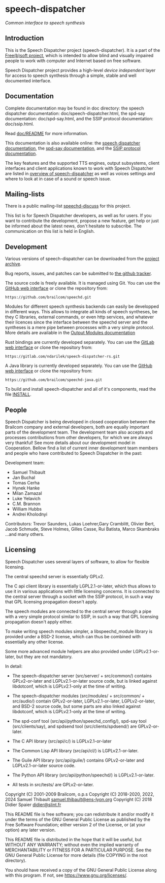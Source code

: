 speech-dispatcher
=================

*Common interface to speech synthesis*

Introduction
------------

This is the Speech Dispatcher project (speech-dispatcher). It is a part of the
[Free(b)soft project](https://devel.freebsoft.org/), which is intended to allow
blind and visually impaired people to work with computer and Internet based on
free software.

Speech Dispatcher project provides a high-level *device independent* layer
for access to speech synthesis through a simple, stable and well documented
interface.

Documentation
-------------

Complete documentation may be found in doc directory:
the speech dispatcher documentation: doc/speech-dispatcher.html,
the spd-say documentation: doc/spd-say.html,
and the SSIP protocol documentation: doc/ssip.html.

Read [doc/README](doc/README) for more information.

This documentation is also available online:
the [speech dispatcher documentation](http://htmlpreview.github.io/?https://github.com/brailcom/speechd/blob/master/doc/speech-dispatcher.html),
the [spd-say documentation](http://htmlpreview.github.io/?https://github.com/brailcom/speechd/blob/master/doc/spd-say.html),
and the [SSIP protocol documentation](http://htmlpreview.github.io/?https://github.com/brailcom/speechd/blob/master/doc/ssip.html).

The key features and the supported TTS engines, output subsystems, client
interfaces and client applications known to work with Speech Dispatcher are
listed in [overview of speech-dispatcher](README.overview.md) as well as voices
settings and where to look at in case of a sound or speech issue.

Mailing-lists
-------------

There is a public mailing-list
[speechd-discuss](https://lists.nongnu.org/mailman/listinfo/speechd-discuss)
for this project.

This list is for Speech Dispatcher developers, as well as for users. If you
want to contribute the development, propose a new feature, get help or just be
informed about the latest news, don't hesitate to subscribe. The communication
on this list is held in English.

Development
-----------

Various versions of speech-dispatcher can be downloaded from the [project
archive](https://github.com/brailcom/speechd/releases).

Bug reports, issues, and patches can be submitted to [the github
tracker](https://github.com/brailcom/speechd/issues).

The source code is freely available. It is managed using Git. You can use
the [GitHub web interface](https://github.com/brailcom/speechd) or clone the
repository from:

    https://github.com/brailcom/speechd.git


Modules for different speech synthesis backends can easily be developped in
different ways. This allows to integrate all kinds of speech syntheses, be
they C libraries, external commands, or even http services, and whatever their
licences since the interface between the speechd server and the syntheses is a
mere pipe between processes with a very simple protocol. More details are
available in the
[Output Modules documentation](https://htmlpreview.github.io/?https://github.com/brailcom/speechd/blob/master/doc/speech-dispatcher.html#Output-Modules)


Rust bindings are currently developed separately. You can use the [GitLab web
interface](https://gitlab.com/ndarilek/speech-dispatcher-rs) or clone the
repository from:

    https://gitlab.com/ndarilek/speech-dispatcher-rs.git

A Java library is currently developed separately. You can use the [GitHub web
interface](https://github.com/brailcom/speechd-java) or clone the repository
from:

    https://github.com/brailcom/speechd-java.git

To build and install speech-dispatcher and all of it's components, read the
file [INSTALL](INSTALL).


People
------

Speech Dispatcher is being developed in closed cooperation between the Brailcom
company and external developers, both are equally important parts of the
development team. The development team also accepts and processes contributions
from other developers, for which we are always very thankful! See more details
about our development model in Cooperation. Bellow find a list of current inner
development team members and people who have contributed to Speech Dispatcher in
the past:

Development team:

  * Samuel Thibault
  * Jan Buchal
  * Tomas Cerha
  * Hynek Hanke
  * Milan Zamazal
  * Luke Yelavich
  * C.M. Brannon
  * William Hubbs
  * Andrei Kholodnyi

Contributors: Trevor Saunders, Lukas Loehrer,Gary Cramblitt, Olivier Bert, Jacob
Schmude, Steve Holmes, Gilles Casse, Rui Batista, Marco Skambraks ...and many
others.

Licensing
---------

Speech Dispatcher uses several layers of software, to allow for flexible
licensing.

The central speechd server is essentially GPLv2.

The C api client library is essentially LGPL2.1-or-later, which thus allows to
use it in various applications with little licensing concerns. It is connected
to the central server through a socket with the SSIP protocol, in such a way
that GPL licensing propagation doesn't apply.

The speech modules are connected to the central server through a pipe with
a very simple protocol similar to SSIP, in such a way that GPL licensing
propagation doesn't apply either.

To make writing speech modules simpler, a libspeechd_module library is provided
under a BSD-2 license, which can thus be combined with essentially any other
license.

Some more advanced module helpers are also provided under LGPLv2.1-or-later, but
they are not mandatory.



In detail:

- The speech-dispatcher server (src/server/ + src/common/) contains
GPLv2-or-later and LGPLv2.1-or-later source code, but is linked against
libdotconf, which is LGPLv2.1-only at the time of writing.

- The speech-dispatcher modules (src/modules/ + src/common/ + src/audio/)
contain GPLv2-or-later, LGPLv2.1-or-later, LGPLv2-or-later, and BSD-2 source
code, but some parts are also linked against libdotconf, which is LGPLv2.1-only
at the time of writing.

- The spd-conf tool (src/api/python/speechd_config/), spd-say tool
(src/clients/say), and spdsend tool (src/clients/spdsend/) are GPLv2-or-later.

- The C API library (src/api/c/) is LGPLv2.1-or-later

- The Common Lisp API library (src/api/cl/) is LGPLv2.1-or-later.

- The Guile API library (src/api/guile/) contains GPLv2-or-later and
LGPLv2.1-or-later source code.

- The Python API library (src/api/python/speechd/) is LGPLv2.1-or-later.

- All tests in src/tests/ are GPLv2-or-later.



Copyright (C) 2001-2009 Brailcom, o.p.s
Copyright (C) 2018-2020, 2022, 2024 Samuel Thibault <samuel.thibault@ens-lyon.org>
Copyright (C) 2018 Didier Spaier <didier@slint.fr>

This README file is free software; you can redistribute it and/or modify it under
the terms of the GNU General Public License as published by the Free Software
Foundation; either version 2 of the License, or (at your option) any later
version.

This README file is distributed in the hope that it will be useful, but WITHOUT ANY
WARRANTY; without even the implied warranty of MERCHANTABILITY or FITNESS FOR A
PARTICULAR PURPOSE.  See the GNU General Public License for more details (file
COPYING in the root directory).

You should have received a copy of the GNU General Public License
along with this program.  If not, see <https://www.gnu.org/licenses/>.

